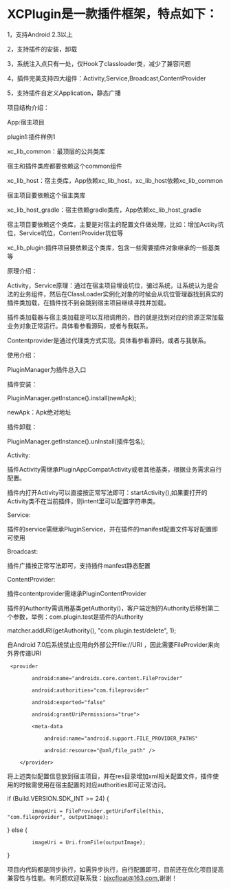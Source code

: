# XCPlugin是一款插件框架，特点如下：

1，支持Android 2.3以上

2，支持插件的安装，卸载

3，系统注入点只有一处，仅Hook了classloader类，减少了兼容问题

4，插件完美支持四大组件：Activity,Service,Broadcast,ContentProvider

5，支持插件自定义Application，静态广播


项目结构介绍：

App:宿主项目

plugin1:插件样例1

xc_lib_common：最顶层的公共类库

宿主和插件类库都要依赖这个common组件

xc_lib_host：宿主类库，App依赖xc_lib_host，xc_lib_host依赖xc_lib_common

宿主项目要依赖这个宿主类库

xc_lib_host_gradle：宿主依赖gradle类库，App依赖xc_lib_host_gradle

宿主项目要依赖这个类库，主要是对宿主的配置文件做处理，比如：增加Actiity坑位，Service坑位，ContentProvider坑位等

xc_lib_plugin:插件项目要依赖这个类库，包含一些需要插件对象继承的一些基类等


原理介绍：

Activity，Service原理：通过在宿主项目埋设坑位，骗过系统，让系统认为是合法的业务组件，然后在ClassLoader实例化对象的时候会从坑位管理器找到真实的插件类加载，在插件找不到会跳到宿主项目继续寻找并加载。

插件类加载器与宿主类加载是可以互相调用的，目的就是找到对应的资源正常加载业务对象正常运行。具体看参看源码，或者与我联系。

Contentprovider是通过代理类方式实现。具体看参看源码，或者与我联系。


使用介绍：

PluginManager为插件总入口

插件安装：

 PluginManager.getInstance().install(newApk);
 
 newApk：Apk绝对地址
 
 插件卸载：
 
 PluginManager.getInstance().unInstall(插件包名);
 
 Activity:
 
 插件Activity需继承PluginAppCompatActivity或者其他基类，根据业务需求自行配置。
 
 插件内打开Activity可以直接按正常写法即可：startActivity(),如果要打开的Activity类不在当前插件，则intent里可以配置字符串类。
 
 Service:
 
 插件的service需继承PluginService，并在插件的manifest配置文件写好配置即可使用
 
 Broadcast:
 
 插件广播按正常写法即可，支持插件manfest静态配置
 
 ContentProvider:
 
 插件contentprovider需继承PluginContentProvider
 
 插件的Authority需调用基类getAuthority()，客户端定制的Authority后移到第二个参数，举例：com.plugin.test是插件的Authority
 
   matcher.addURI(getAuthority(), "com.plugin.test/delete", 1);
   
 自Android 7.0后系统禁止应用向外部公开file://URI ，因此需要FileProvider来向外界传递URI
 
     <provider
     
            android:name="androidx.core.content.FileProvider"
            
            android:authorities="com.fileprovider"
            
            android:exported="false"
            
            android:grantUriPermissions="true">
            
            <meta-data
            
                android:name="android.support.FILE_PROVIDER_PATHS"
                
                android:resource="@xml/file_path" />
                
        </provider>
        
 将上述类似配置信息放到宿主项目，并在res目录增加xml相关配置文件，插件使用的时候需使用在宿主配置的对应authorities即可正常访问。
 
  if (Build.VERSION.SDK_INT >= 24) {
  
            imageUri = FileProvider.getUriForFile(this, "com.fileprovider", outputImage);
            
   } else {
   
            imageUri = Uri.fromFile(outputImage);
            
   }
 
 项目内代码都是同步执行，如需异步执行，自行配置即可，目前还在优化项目提高兼容性与性能。有问题欢迎联系我：bjxcfloat@163.com,谢谢！
 
 
 
 
 


